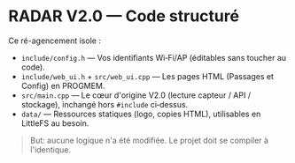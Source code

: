 # RADAR V2.0 — Code structuré

Ce ré-agencement isole :

- `include/config.h` — Vos identifiants Wi‑Fi/AP (éditables sans toucher au code).
- `include/web_ui.h` + `src/web_ui.cpp` — Les pages HTML (Passages et Config) en PROGMEM.
- `src/main.cpp` — Le cœur d'origine V2.0 (lecture capteur / API / stockage), inchangé hors `#include` ci‑dessus.
- `data/` — Ressources statiques (logo, copies HTML), utilisables en LittleFS au besoin.

> But: aucune logique n'a été modifiée. Le projet doit se compiler à l'identique.
